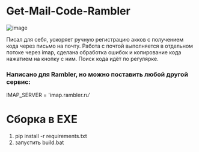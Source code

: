 # Get-Mail-Code-Rambler

![image](https://github.com/Underneach/Get-Mail-Code-Rambler/assets/137613889/256e1b3c-b09c-4a01-ad17-b51790cb5ae0)

Писал для себя, ускоряет ручную регистрацию акков с получением кода через письмо на почту.
Работа с почтой выполняется в отдельном потоке через imap, сделана обработка ошибок и копирование кода нажатием на кнопку с ним. Поиск кода идёт по регулярке.


### Написано для Rambler, но можно поставить любой другой сервис:

IMAP_SERVER = 'imap.rambler.ru'

# Сборка в EXE
1. pip install -r requirements.txt
2. запустить build.bat
